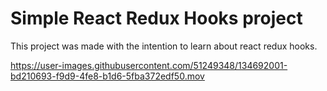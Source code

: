 # Simple React Redux Hooks project

This project was made with the intention to learn about react redux hooks.



https://user-images.githubusercontent.com/51249348/134692001-bd210693-f9d9-4fe8-b1d6-5fba372edf50.mov

